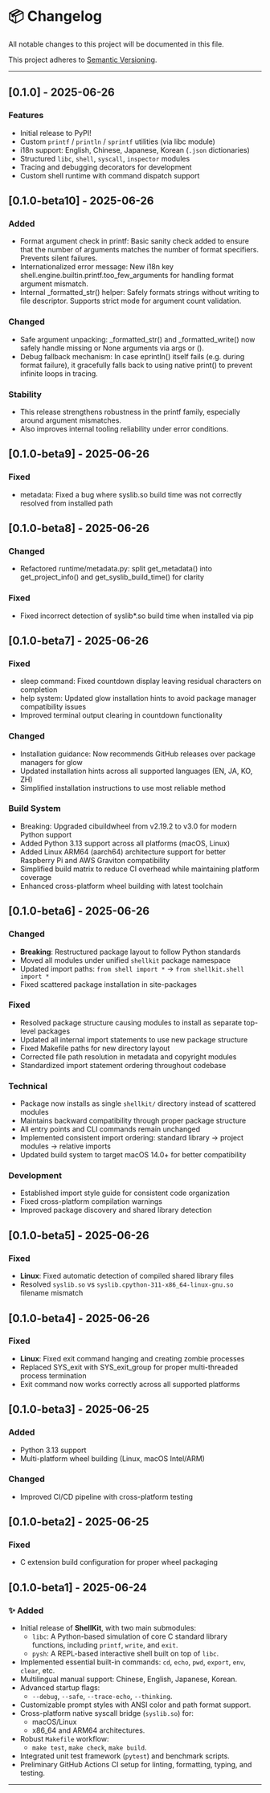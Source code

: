 # 📦 Changelog

All notable changes to this project will be documented in this file.

This project adheres to [Semantic Versioning](https://semver.org/).

---

## [0.1.0] - 2025-06-26

### Features
- Initial release to PyPI!
- Custom `printf` / `println` / `sprintf` utilities (via libc module)
- i18n support: English, Chinese, Japanese, Korean (`.json` dictionaries)
- Structured `libc`, `shell`, `syscall`, `inspector` modules
- Tracing and debugging decorators for development
- Custom shell runtime with command dispatch support


## [0.1.0-beta10] - 2025-06-26

### Added
- Format argument check in printf: Basic sanity check added to ensure that the number of arguments matches the number of format specifiers. Prevents silent failures.
- Internationalized error message: New i18n key shell.engine.builtin.printf.too_few_arguments for handling format argument mismatch.
- Internal _formatted_str() helper: Safely formats strings without writing to file descriptor. Supports strict mode for argument count validation.

### Changed
- Safe argument unpacking: _formatted_str() and _formatted_write() now safely handle missing or None arguments via args or ().
- Debug fallback mechanism: In case eprintln() itself fails (e.g. during format failure), it gracefully falls back to using native print() to prevent infinite loops in tracing.

### Stability
- This release strengthens robustness in the printf family, especially around argument mismatches.
- Also improves internal tooling reliability under error conditions.


## [0.1.0-beta9] - 2025-06-26

### Fixed
- metadata: Fixed a bug where syslib.so build time was not correctly resolved from installed path


## [0.1.0-beta8] - 2025-06-26

### Changed
- Refactored runtime/metadata.py: split get_metadata() into get_project_info() and get_syslib_build_time() for clarity

### Fixed
- Fixed incorrect detection of syslib*.so build time when installed via pip


## [0.1.0-beta7] - 2025-06-26

### Fixed
- sleep command: Fixed countdown display leaving residual characters on completion
- help system: Updated glow installation hints to avoid package manager compatibility issues
- Improved terminal output clearing in countdown functionality

### Changed
- Installation guidance: Now recommends GitHub releases over package managers for glow
- Updated installation hints across all supported languages (EN, JA, KO, ZH)
- Simplified installation instructions to use most reliable method

### Build System
- Breaking: Upgraded cibuildwheel from v2.19.2 to v3.0 for modern Python support
- Added Python 3.13 support across all platforms (macOS, Linux)
- Added Linux ARM64 (aarch64) architecture support for better Raspberry Pi and AWS Graviton compatibility
- Simplified build matrix to reduce CI overhead while maintaining platform coverage
- Enhanced cross-platform wheel building with latest toolchain


## [0.1.0-beta6] - 2025-06-26

### Changed
- **Breaking**: Restructured package layout to follow Python standards
- Moved all modules under unified `shellkit` package namespace
- Updated import paths: `from shell import *` → `from shellkit.shell import *`
- Fixed scattered package installation in site-packages

### Fixed
- Resolved package structure causing modules to install as separate top-level packages
- Updated all internal import statements to use new package structure
- Fixed Makefile paths for new directory layout
- Corrected file path resolution in metadata and copyright modules
- Standardized import statement ordering throughout codebase

### Technical
- Package now installs as single `shellkit/` directory instead of scattered modules
- Maintains backward compatibility through proper package structure
- All entry points and CLI commands remain unchanged
- Implemented consistent import ordering: standard library → project modules → relative imports
- Updated build system to target macOS 14.0+ for better compatibility

### Development
- Established import style guide for consistent code organization
- Fixed cross-platform compilation warnings
- Improved package discovery and shared library detection


## [0.1.0-beta5] - 2025-06-26

### Fixed
- **Linux**: Fixed automatic detection of compiled shared library files
- Resolved `syslib.so` vs `syslib.cpython-311-x86_64-linux-gnu.so` filename mismatch


## [0.1.0-beta4] - 2025-06-26

### Fixed
- **Linux**: Fixed exit command hanging and creating zombie processes
- Replaced SYS_exit with SYS_exit_group for proper multi-threaded process termination
- Exit command now works correctly across all supported platforms


## [0.1.0-beta3] - 2025-06-25

### Added
- Python 3.13 support
- Multi-platform wheel building (Linux, macOS Intel/ARM)

### Changed
- Improved CI/CD pipeline with cross-platform testing


## [0.1.0-beta2] - 2025-06-25

### Fixed
- C extension build configuration for proper wheel packaging


## [0.1.0-beta1] - 2025-06-24

### ✨ Added

- Initial release of **ShellKit**, with two main submodules:
  - `libc`: A Python-based simulation of core C standard library functions, including `printf`, `write`, and `exit`.
  - `pysh`: A REPL-based interactive shell built on top of `libc`.
- Implemented essential built-in commands: `cd`, `echo`, `pwd`, `export`, `env`, `clear`, etc.
- Multilingual manual support: Chinese, English, Japanese, Korean.
- Advanced startup flags:
  - `--debug`, `--safe`, `--trace-echo`, `--thinking`.
- Customizable prompt styles with ANSI color and path format support.
- Cross-platform native syscall bridge (`syslib.so`) for:
  - macOS/Linux
  - x86_64 and ARM64 architectures.
- Robust `Makefile` workflow:
  - `make test`, `make check`, `make build`.
- Integrated unit test framework (`pytest`) and benchmark scripts.
- Preliminary GitHub Actions CI setup for linting, formatting, typing, and testing.

---

